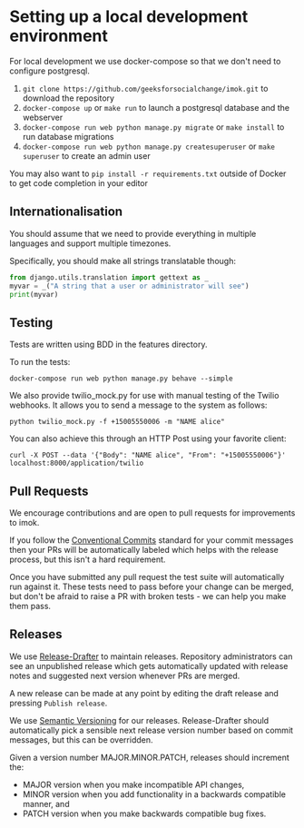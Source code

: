 # Setting up a local development environment

For local development we use docker-compose so that we don't need to configure postgresql.

1. `git clone https://github.com/geeksforsocialchange/imok.git` to download the repository
1. `docker-compose up` or `make run` to launch a postgresql database and the webserver
1. `docker-compose run web python manage.py migrate` or `make install` to run database migrations
1. `docker-compose run web python manage.py createsuperuser` or `make superuser` to create an admin user

You may also want to `pip install -r requirements.txt` outside of Docker to get code completion in your editor

## Internationalisation

You should assume that we need to provide everything in multiple languages and support multiple timezones.

Specifically, you should make all strings translatable though:

```python
from django.utils.translation import gettext as _
myvar = _("A string that a user or administrator will see")
print(myvar)
```

## Testing

Tests are written using BDD in the features directory.

To run the tests:

`docker-compose run web python manage.py behave --simple`

We also provide twilio_mock.py for use with manual testing of the Twilio webhooks.  It allows you to send a message to the system as follows:

```shell
python twilio_mock.py -f +15005550006 -m "NAME alice"
```

You can also achieve this through an HTTP Post using your favorite client:

```shell
curl -X POST --data '{"Body": "NAME alice", "From": "+15005550006"}' localhost:8000/application/twilio
```

## Pull Requests

We encourage contributions and are open to pull requests for improvements to imok.

If you follow the [Conventional Commits](https://www.conventionalcommits.org/en/v1.0.0/) standard for your commit messages then your PRs will be automatically labeled which helps with the release process, but this isn't a hard requirement.

Once you have submitted any pull request the test suite will automatically run against it.  These tests need to pass before your change can be merged, but don't be afraid to raise a PR with broken tests - we can help you make them pass.

## Releases

We use [Release-Drafter](https://github.com/release-drafter/release-drafter) to maintain releases.  Repository administrators can see an unpublished release which gets automatically updated with release notes and suggested next version whenever PRs are merged.

A new release can be made at any point by editing the draft release and pressing `Publish release`.

We use [Semantic Versioning](https://semver.org/) for our releases.  Release-Drafter should automatically pick a sensible next release version number based on commit messages, but this can be overridden.

Given a version number MAJOR.MINOR.PATCH, releases should increment the:

* MAJOR version when you make incompatible API changes,
* MINOR version when you add functionality in a backwards compatible manner, and
* PATCH version when you make backwards compatible bug fixes.
